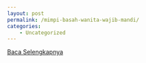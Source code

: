 ```yaml
---
layout: post
permalink: /mimpi-basah-wanita-wajib-mandi/
categories:
    - Uncategorized
---
```


[Baca Selengkapnya](/01)